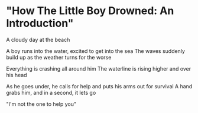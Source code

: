 # "How The Little Boy Drowned: An Introduction"

A cloudy day at the beach

A boy runs into the water, excited to get into the sea
The waves suddenly build up as the weather turns for the worse

Everything is crashing all around him
The waterline is rising higher and over his head

As he goes under, he calls for help and puts his arms out for survival
A hand grabs him, and in a second, it lets go

"I'm not the one to help you"
